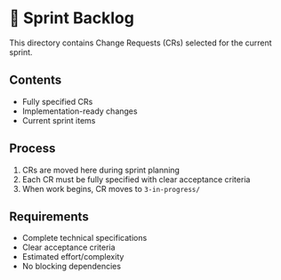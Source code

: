 # 🎯 Sprint Backlog

This directory contains Change Requests (CRs) selected for the current sprint.

## Contents
- Fully specified CRs
- Implementation-ready changes
- Current sprint items

## Process
1. CRs are moved here during sprint planning
2. Each CR must be fully specified with clear acceptance criteria
3. When work begins, CR moves to `3-in-progress/`

## Requirements
- Complete technical specifications
- Clear acceptance criteria
- Estimated effort/complexity
- No blocking dependencies
